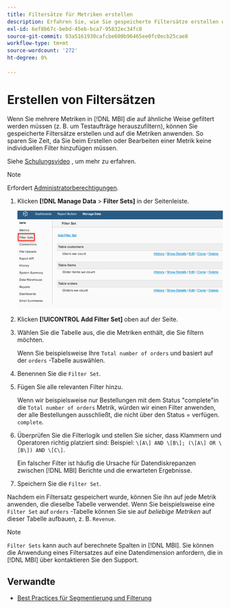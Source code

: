 ```yaml
---
title: Filtersätze für Metriken erstellen
description: Erfahren Sie, wie Sie gespeicherte Filtersätze erstellen und auf die Metriken anwenden.
exl-id: 6ef8b67c-bebd-45eb-bca7-95832ec34fc8
source-git-commit: 03a5161930cafcbe600b96465ee0fc0ecb25cae8
workflow-type: tm+mt
source-wordcount: '272'
ht-degree: 0%

---
```


# Erstellen von Filtersätzen

Wenn Sie mehrere Metriken in [!DNL MBI] die auf ähnliche Weise gefiltert werden müssen (z. B. um Testaufträge herauszufiltern), können Sie gespeicherte Filtersätze erstellen und auf die Metriken anwenden. So sparen Sie Zeit, da Sie beim Erstellen oder Bearbeiten einer Metrik keine individuellen Filter hinzufügen müssen.

Siehe [Schulungsvideo](https://support.magento.com/hc/en-us/articles/360016730151) , um mehr zu erfahren.

>[!NOTE]
>
>Erfordert [Administratorberechtigungen](../../administrator/user-management/user-management.md).

1. Klicken **[!DNL Manage Data** > **Filter Sets]** in der Seitenleiste.

   ![](../../assets/create-filter-sets.png)

1. Klicken **[!UICONTROL Add Filter Set]** oben auf der Seite.

1. Wählen Sie die Tabelle aus, die die Metriken enthält, die Sie filtern möchten.

   Wenn Sie beispielsweise Ihre `Total number of orders` und basiert auf der `orders` -Tabelle auswählen.

1. Benennen Sie die `Filter Set`.

1. Fügen Sie alle relevanten Filter hinzu.

   Wenn wir beispielsweise nur Bestellungen mit dem Status &quot;complete&quot;in die `Total number of orders` Metrik, würden wir einen Filter anwenden, der alle Bestellungen ausschließt, die nicht über den Status = verfügen. `complete`.

1. Überprüfen Sie die Filterlogik und stellen Sie sicher, dass Klammern und Operatoren richtig platziert sind: Beispiel: `\[A\] AND \[B\]; (\[A\] OR \[B\]) AND \[C\]`.

   Ein falscher Filter ist häufig die Ursache für Datendiskrepanzen zwischen [!DNL MBI] Berichte und die erwarteten Ergebnisse.

1. Speichern Sie die `Filter Set`.

Nachdem ein Filtersatz gespeichert wurde, können Sie ihn auf jede Metrik anwenden, die dieselbe Tabelle verwendet. Wenn Sie beispielsweise eine `Filter Set` auf `orders` -Tabelle können Sie sie auf *beliebige Metriken* auf dieser Tabelle aufbauen, z. B. `Revenue`.

>[!NOTE]
>
>`Filter Sets` kann auch auf berechnete Spalten in [!DNL MBI]. Sie können die Anwendung eines Filtersatzes auf eine Datendimension anfordern, die in [!DNL MBI] über kontaktieren Sie den Support.

## Verwandte

* [Best Practices für Segmentierung und Filterung](../../best-practices/segment-filter.md)
